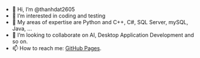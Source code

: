 - 👋 Hi, I’m @thanhdat2605
- 👀 I’m interested in coding and testing
- 🌱 My areas of expertise are Python and C++, C#, SQL Server, mySQL, Java, ...
- 💞️ I’m looking to collaborate on AI, Desktop Application Development and so on.
- 📫 How to reach me: [GitHub Pages](https://pages.github.com/).

<!---
thanhdat2605/thanhdat2605 is a ✨ special ✨ repository because its `README.md` (this file) appears on your GitHub profile.
You can click the Preview link to take a look at your changes.
--->
